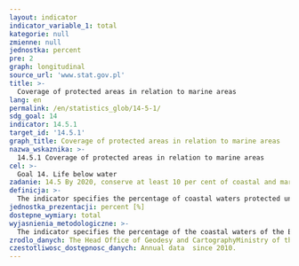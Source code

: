```yaml
---
layout: indicator
indicator_variable_1: total
kategorie: null
zmienne: null
jednostka: percent
pre: 2
graph: longitudinal
source_url: 'www.stat.gov.pl'
title: >-
  Coverage of protected areas in relation to marine areas
lang: en
permalink: /en/statistics_glob/14-5-1/
sdg_goal: 14
indicator: 14.5.1
target_id: '14.5.1'
graph_title: Coverage of protected areas in relation to marine areas
nazwa_wskaznika: >-
  14.5.1 Coverage of protected areas in relation to marine areas
cel: >-
  Goal 14. Life below water
zadanie: 14.5 By 2020, conserve at least 10 per cent of coastal and marine areas, consistent with national and international law and based on the best available scientific information
definicja: >-
  The indicator specifies the percentage of coastal waters protected under the national parks areas in relation to the general area of territorial sea of Poland.
jednostka_prezentacji: percent [%]
dostepne_wymiary: total
wyjasnienia_metodologiczne: >-
  The indicator specifies the percentage of the coastal waters of the Baltic Sea within the Polish national parks - Słowiński National Park and Woliński National Park - in relation to the general area of the territorial sea of Poland.Coastal waters, in accordance with the Act of 18 July 2001 - Water Law, these are surface marine waters within 1 nautical miles from the baselines: for the Słowiński National Park – this is an area of 11 171.1 ha, for the Woliński National Park – this is an area of 2 725,4 ha (in years 2010-2011) and 2 713,5 ha (from 2012) Sea areas, in accordance with the UN methodology, are areas of the territorial sea of a country. In accordance with the Act of 21 March 1991 on the Maritime Areas of the Republic of Poland and the Maritime Administration (uniform text, Journal of Laws 2013, item 934), territorial sea consists of a marine area of 12 nautical miles wide, measured from the baseline of the sea (baselines of the territorial sea is constituted by the low-water line along the coast or the outer limit of marine internal waters).The area of the territorial sea in Poland is 8 682 km2.
zrodlo_danych: The Head Office of Geodesy and CartographyMinistry of the EnvironmentStatistics Poland od Poland
czestotliwosc_dostępnosc_danych: Annual data  since 2010.
---
```

